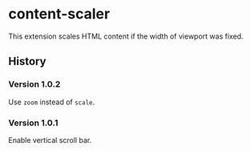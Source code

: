 # content-scaler
This extension scales HTML content if the width of viewport was fixed.

## History

### Version 1.0.2

Use `zoom` instead of `scale`. 

### Version 1.0.1

Enable vertical scroll bar.
